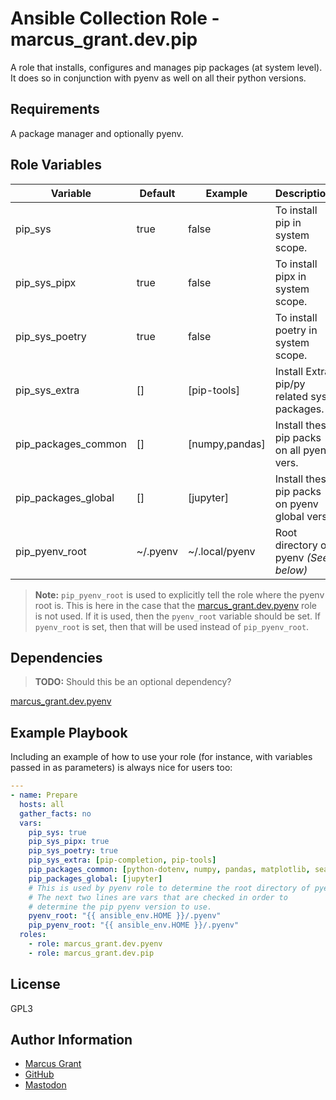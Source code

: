 # Ansible Collection Role - marcus_grant.dev.pip

A role that installs, configures and manages pip packages (at system level).
It does so in conjunction with pyenv as well on all their python versions.

## Requirements

A package manager and optionally pyenv.

## Role Variables

| Variable            | Default  | Example        | Description                                   |
| ------------------- | -------- | -------------- | --------------------------------------------- |
| pip_sys             | true     | false          | To install pip in system scope.               |
| pip_sys_pipx        | true     | false          | To install pipx in system scope.              |
| pip_sys_poetry      | true     | false          | To install poetry in system scope.            |
| pip_sys_extra       | []       | [pip-tools]    | Install Extra pip/py related sys packages.    |
| pip_packages_common | []       | [numpy,pandas] | Install these pip packs on all pyenv vers.    |
| pip_packages_global | []       | [jupyter]      | Install these pip packs on pyenv global vers. |
| pip_pyenv_root      | ~/.pyenv | ~/.local/pyenv | Root directory of pyenv *(See below)*         |

>**Note:** `pip_pyenv_root` is used to explicitly tell the role where the pyenv root is.
>This is here in the case that the [marcus_grant.dev.pyenv](../pyenv/) role is not used.
>If it is used, then the `pyenv_root` variable should be set.
>If `pyenv_root` is set, then that will be used instead of `pip_pyenv_root`.

## Dependencies

>**TODO:** Should this be an optional dependency?

[marcus_grant.dev.pyenv](../pyenv/)

## Example Playbook

Including an example of how to use your role (for instance, with variables passed in as parameters) is always nice for users too:

```yaml
---
- name: Prepare
  hosts: all
  gather_facts: no
  vars:
    pip_sys: true
    pip_sys_pipx: true
    pip_sys_poetry: true
    pip_sys_extra: [pip-completion, pip-tools]
    pip_packages_common: [python-dotenv, numpy, pandas, matplotlib, seaborn]
    pip_packages_global: [jupyter]
    # This is used by pyenv role to determine the root directory of pyenv.
    # The next two lines are vars that are checked in order to
    # determine the pip pyenv version to use.
    pyenv_root: "{{ ansible_env.HOME }}/.pyenv"
    pip_pyenv_root: "{{ ansible_env.HOME }}/.pyenv"
  roles:
    - role: marcus_grant.dev.pyenv
    - role: marcus_grant.dev.pip
```

## License

GPL3

## Author Information

- [Marcus Grant](https://marcusgrant.me/)
- [GitHub](https://github.com/marcus-grant/)
- [Mastodon](https://fosstodon.org/https://fosstodon.org/@marcus_grant/)

